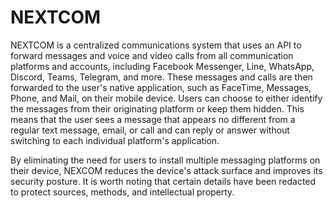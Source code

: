 # NEXTCOM 

NEXTCOM is a centralized communications system that uses an API to forward messages and voice and video calls from all communication platforms and accounts, including Facebook Messenger, Line, WhatsApp, Discord, Teams, Telegram, and more. These messages and calls are then forwarded to the user's native application, such as FaceTime, Messages, Phone, and Mail, on their mobile device. Users can choose to either identify the messages from their originating platform or keep them hidden. This means that the user sees a message that appears no different from a regular text message, email, or call and can reply or answer without switching to each individual platform's application.

By eliminating the need for users to install multiple messaging platforms on their device, NEXCOM reduces the device's attack surface and improves its security posture. It is worth noting that certain details have been redacted to protect sources, methods, and intellectual property.
